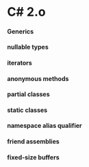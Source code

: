 # C# 2.o

#### Generics
#### nullable types
#### iterators
#### anonymous methods
#### partial classes
#### static classes
#### namespace alias qualifier
#### friend assemblies
#### fixed-size buffers
